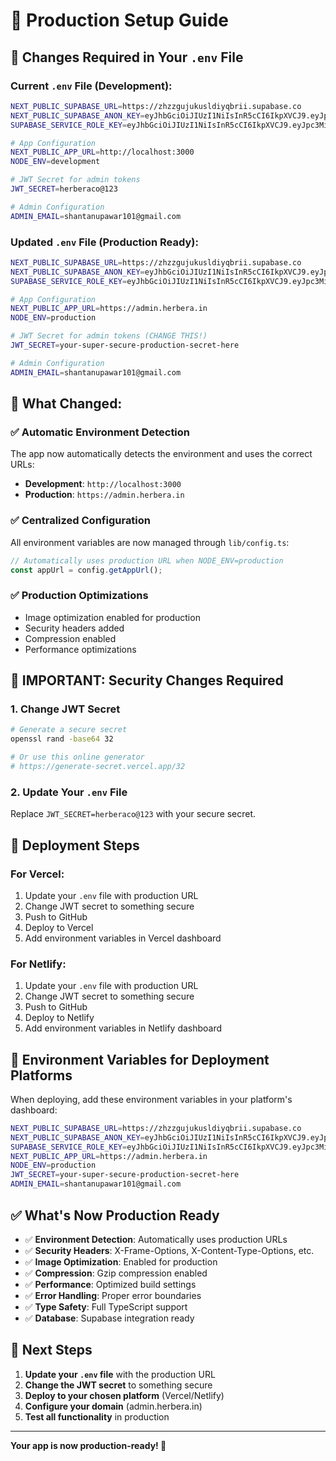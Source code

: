 # 🚀 Production Setup Guide

## 📝 Changes Required in Your `.env` File

### Current `.env` File (Development):

```bash
NEXT_PUBLIC_SUPABASE_URL=https://zhzzgujukusldiyqbrii.supabase.co
NEXT_PUBLIC_SUPABASE_ANON_KEY=eyJhbGciOiJIUzI1NiIsInR5cCI6IkpXVCJ9.eyJpc3MiOiJzdXBhYmFzZSIsInJlZiI6InpoenpndWp1a3VzbGRpeXFicmlpIiwicm9sZSI6ImFub24iLCJpYXQiOjE3NTcyNDU1NDMsImV4cCI6MjA3MjgyMTU0M30.T4w3ERypqtP1ExaymRtMu4-kaX_exwaPjcGxJ6ZFmqo
SUPABASE_SERVICE_ROLE_KEY=eyJhbGciOiJIUzI1NiIsInR5cCI6IkpXVCJ9.eyJpc3MiOiJzdXBhYmFzZSIsInJlZiI6InpoenpndWp1a3VzbGRpeXFicmlpIiwicm9sZSI6InNlcnZpY2Vfcm9sZSIsImlhdCI6MTc1NzI0NTU0MywiZXhwIjoyMDcyODIxNTQzfQ.RvNeFPqGA9KvQhZRYd6c1CbpmnvK96jBUOksw4KxF8A

# App Configuration
NEXT_PUBLIC_APP_URL=http://localhost:3000
NODE_ENV=development

# JWT Secret for admin tokens
JWT_SECRET=herberaco@123

# Admin Configuration
ADMIN_EMAIL=shantanupawar101@gmail.com
```

### Updated `.env` File (Production Ready):

```bash
NEXT_PUBLIC_SUPABASE_URL=https://zhzzgujukusldiyqbrii.supabase.co
NEXT_PUBLIC_SUPABASE_ANON_KEY=eyJhbGciOiJIUzI1NiIsInR5cCI6IkpXVCJ9.eyJpc3MiOiJzdXBhYmFzZSIsInJlZiI6InpoenpndWp1a3VzbGRpeXFicmlpIiwicm9sZSI6ImFub24iLCJpYXQiOjE3NTcyNDU1NDMsImV4cCI6MjA3MjgyMTU0M30.T4w3ERypqtP1ExaymRtMu4-kaX_exwaPjcGxJ6ZFmqo
SUPABASE_SERVICE_ROLE_KEY=eyJhbGciOiJIUzI1NiIsInR5cCI6IkpXVCJ9.eyJpc3MiOiJzdXBhYmFzZSIsInJlZiI6InpoenpndWp1a3VzbGRpeXFicmlpIiwicm9sZSI6InNlcnZpY2Vfcm9sZSIsImlhdCI6MTc1NzI0NTU0MywiZXhwIjoyMDcyODIxNTQzfQ.RvNeFPqGA9KvQhZRYd6c1CbpmnvK96jBUOksw4KxF8A

# App Configuration
NEXT_PUBLIC_APP_URL=https://admin.herbera.in
NODE_ENV=production

# JWT Secret for admin tokens (CHANGE THIS!)
JWT_SECRET=your-super-secure-production-secret-here

# Admin Configuration
ADMIN_EMAIL=shantanupawar101@gmail.com
```

## 🔄 What Changed:

### ✅ **Automatic Environment Detection**

The app now automatically detects the environment and uses the correct URLs:

- **Development**: `http://localhost:3000`
- **Production**: `https://admin.herbera.in`

### ✅ **Centralized Configuration**

All environment variables are now managed through `lib/config.ts`:

```typescript
// Automatically uses production URL when NODE_ENV=production
const appUrl = config.getAppUrl();
```

### ✅ **Production Optimizations**

- Image optimization enabled for production
- Security headers added
- Compression enabled
- Performance optimizations

## 🚨 **IMPORTANT: Security Changes Required**

### 1. **Change JWT Secret**

```bash
# Generate a secure secret
openssl rand -base64 32

# Or use this online generator
# https://generate-secret.vercel.app/32
```

### 2. **Update Your `.env` File**

Replace `JWT_SECRET=herberaco@123` with your secure secret.

## 🚀 **Deployment Steps**

### For Vercel:

1. Update your `.env` file with production URL
2. Change JWT secret to something secure
3. Push to GitHub
4. Deploy to Vercel
5. Add environment variables in Vercel dashboard

### For Netlify:

1. Update your `.env` file with production URL
2. Change JWT secret to something secure
3. Push to GitHub
4. Deploy to Netlify
5. Add environment variables in Netlify dashboard

## 🔧 **Environment Variables for Deployment Platforms**

When deploying, add these environment variables in your platform's dashboard:

```bash
NEXT_PUBLIC_SUPABASE_URL=https://zhzzgujukusldiyqbrii.supabase.co
NEXT_PUBLIC_SUPABASE_ANON_KEY=eyJhbGciOiJIUzI1NiIsInR5cCI6IkpXVCJ9.eyJpc3MiOiJzdXBhYmFzZSIsInJlZiI6InpoenpndWp1a3VzbGRpeXFicmlpIiwicm9sZSI6ImFub24iLCJpYXQiOjE3NTcyNDU1NDMsImV4cCI6MjA3MjgyMTU0M30.T4w3ERypqtP1ExaymRtMu4-kaX_exwaPjcGxJ6ZFmqo
SUPABASE_SERVICE_ROLE_KEY=eyJhbGciOiJIUzI1NiIsInR5cCI6IkpXVCJ9.eyJpc3MiOiJzdXBhYmFzZSIsInJlZiI6InpoenpndWp1a3VzbGRpeXFicmlpIiwicm9sZSI6InNlcnZpY2Vfcm9sZSIsImlhdCI6MTc1NzI0NTU0MywiZXhwIjoyMDcyODIxNTQzfQ.RvNeFPqGA9KvQhZRYd6c1CbpmnvK96jBUOksw4KxF8A
NEXT_PUBLIC_APP_URL=https://admin.herbera.in
NODE_ENV=production
JWT_SECRET=your-super-secure-production-secret-here
ADMIN_EMAIL=shantanupawar101@gmail.com
```

## ✅ **What's Now Production Ready**

- ✅ **Environment Detection**: Automatically uses production URLs
- ✅ **Security Headers**: X-Frame-Options, X-Content-Type-Options, etc.
- ✅ **Image Optimization**: Enabled for production
- ✅ **Compression**: Gzip compression enabled
- ✅ **Performance**: Optimized build settings
- ✅ **Error Handling**: Proper error boundaries
- ✅ **Type Safety**: Full TypeScript support
- ✅ **Database**: Supabase integration ready

## 🎯 **Next Steps**

1. **Update your `.env` file** with the production URL
2. **Change the JWT secret** to something secure
3. **Deploy to your chosen platform** (Vercel/Netlify)
4. **Configure your domain** (admin.herbera.in)
5. **Test all functionality** in production

---

**Your app is now production-ready! 🎉**
